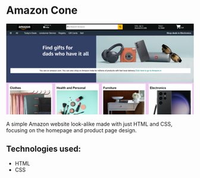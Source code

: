 # Amazon Cone

<img src ="https://github.com/VishalRaj20/Amazon-clone/blob/main/Images/Amazon_front.png" />
 

A simple Amazon website look-alike made with just HTML and CSS, focusing on the homepage and product page design.

## Technologies used:
- HTML
- CSS

